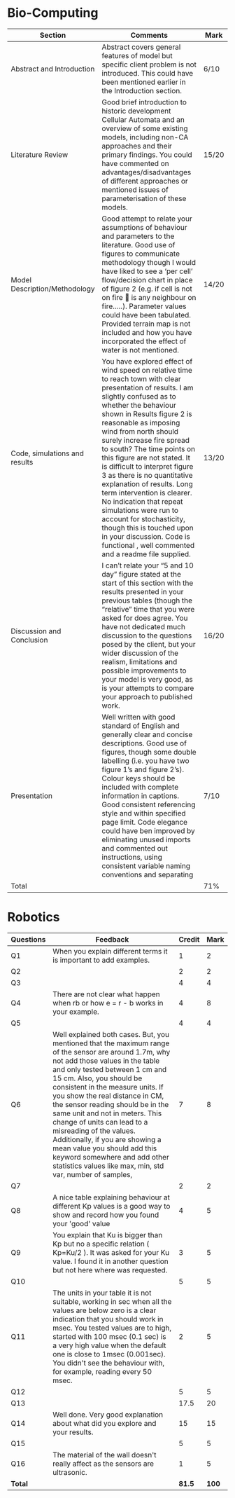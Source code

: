 # Bio-Computing
| Section | Comments | Mark |
|-------------------------------|--------------------------------------------------------------------------------------------------------------------------------------------------------------------------------------------------------------------------------------------------------------------------------------------------------------------------------------------------------------------------------------------------------------------------------------------------------------------------------------------------------------------------------------------------------------------------------------------------------------------------------------------------------|-------|
| Abstract and Introduction | Abstract covers general features of model but specific client problem is not introduced. This could have been mentioned earlier in the Introduction section. | 6/10 |
| Literature Review | Good brief introduction to historic development Cellular Automata and an overview of some existing models, including non-CA approaches and their primary findings. You could have commented on advantages/disadvantages of different approaches or mentioned issues of parameterisation of these models. | 15/20 |
| Model Description/Methodology | Good attempt to relate your assumptions of behaviour and parameters to the literature. Good use of figures to communicate methodology though I would have liked to see a ‘per cell’ flow/decision chart in place of figure 2 (e.g. if cell is not on fire  is any neighbour on fire…..). Parameter values could have been tabulated. Provided terrain map is not included and how you have incorporated the effect of water is not mentioned. | 14/20 |
| Code, simulations and results | You have explored effect of wind speed on relative time to reach town with clear presentation of results. I am slightly confused as to whether the behaviour shown in Results figure 2 is reasonable as imposing wind from north should surely increase fire spread to south? The time points on this figure are not stated. It is difficult to interpret figure 3 as there is no quantitative explanation of results. Long term intervention is clearer. No indication that repeat simulations were run to account for stochasticity, though this is touched upon in your discussion. Code is functional , well commented and a readme file supplied. | 13/20 |
| Discussion and Conclusion | I can’t relate your “5 and 10 day” figure stated at the start of this section with the results presented in your previous tables (though the “relative” time that you were asked for does agree. You have not dedicated much discussion to the questions posed by the client, but your wider discussion of the realism, limitations and possible improvements to your model is very good, as is your attempts to compare your approach to published work. | 16/20 |
| Presentation | Well written with good standard of English and generally clear and concise descriptions. Good use of figures, though some double labelling (i.e. you have two figure 1’s and figure 2’s). Colour keys should be included with complete information in captions. Good consistent referencing style and within specified page limit. Code elegance could have ben improved by eliminating unused imports and commented out instructions, using consistent variable naming conventions and separating | 7/10 |
| Total |  | 71% |

# Robotics
| Questions | Feedback | Credit | Mark |
|-----------|--------------------------------------------------------------------------------------------------------------------------------------------------------------------------------------------------------------------------------------------------------------------------------------------------------------------------------------------------------------------------------------------------------------------------------------------------------------------------------------------------------------------------------------------------------------------------|--------|------|
| Q1 | When you explain different terms it is important to add examples. | 1 | 2 |
| Q2 |  | 2 | 2 |
| Q3 |  | 4 | 4 |
| Q4 | There are not clear what happen when rb or how e = r - b works in your example. | 4 | 8 |
| Q5 |  | 4 | 4 |
| Q6 | Well explained both cases. But, you mentioned that the maximum range of the sensor are around 1.7m, why not add those values in the table and only tested between 1 cm and 15 cm. Also, you should be consistent in the measure units. If you show the real distance in CM, the sensor reading should be in the same unit and not in meters. This change of units can lead to a misreading of the values. Additionally, if you are showing a mean value you should add this keyword somewhere and add other statistics values like max, min, std var, number of samples, | 7 | 8 |
| Q7 |  | 2 | 2 |
| Q8 | A nice table explaining behaviour at different Kp values is a good way to show and record how you found your 'good' value | 4 | 5 |
| Q9 | You explain that Ku is bigger than Kp but no a specific relation ( Kp=Ku/2 ). It was asked for your Ku value. I found it in another question but not here where was requested. | 3 | 5 |
| Q10 |  | 5 | 5 |
| Q11 | The units in your table it is not suitable, working in sec when all the values are below zero is a clear indication that you should work in msec. You tested values are to high, started with 100 msec (0.1 sec) is a very high value when the default one is close to 1msec (0.001sec). You didn't see the behaviour with, for example, reading every 50 msec. | 2 | 5 |
| Q12 |  | 5 | 5 |
| Q13 |  | 17.5 | 20 |
| Q14 | Well done. Very good explanation about what did you explore and your results. | 15 | 15 |
| Q15 |  | 5 | 5 |
| Q16 | The material of the wall doesn't really affect as the sensors are ultrasonic. | 1 | 5 |
| **Total** |  | **81.5** | **100** |